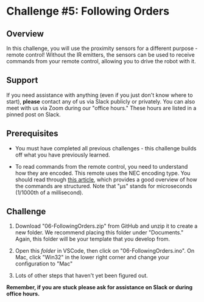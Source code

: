 # Challenge #5: Following Orders

## Overview

In this challenge, you will use the proximity sensors for a different purpose - remote control! Without the IR emitters, the sensors can be used to receive commands from your remote control, allowing you to drive the robot with it.

## Support

If you need assistance with anything (even if you just don't know where to start), **please** contact any of us via Slack publicly or privately. You can also meet with us via Zoom during our "office hours." These hours are listed in a pinned post on Slack.

## Prerequisites

* You must have completed all previous challenges - this challenge builds off what you have previously learned.

* To read commands from the remote control, you need to understand how they are encoded. This remote uses the NEC encoding type. You should read through [this article](https://techdocs.altium.com/display/FPGA/NEC+Infrared+Transmission+Protocol), which provides a good overview of how the commands are structured. Note that "µs" stands for microseconds (1/1000th of a millisecond).

## Challenge

1. Download "06-FollowingOrders.zip" from GitHub and unzip it to create a new folder. We recommend placing this folder under "Documents." Again, this folder will be your template that you develop from.

2. Open this *folder* in VSCode, then click on "06-FollowingOrders.ino". On Mac, click "Win32" in the lower right corner and change your configuration to "Mac"

3. Lots of other steps that haven't yet been figured out.

**Remember, if you are stuck please ask for assistance on Slack or during office hours.**